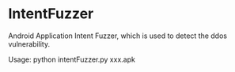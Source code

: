 # IntentFuzzer
Android Application Intent Fuzzer, which is used to detect the ddos vulnerability.

Usage: python intentFuzzer.py xxx.apk
